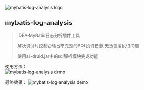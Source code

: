 ![mybatis-log-analysis logo](https://www.yanuoer.com/img/mybatis_log_analysis/logo.jpg)

## mybatis-log-analysis

> IDEA-MyBatis日志分析插件工具  
>   
> 解决调试时控制台输出不完整的SQL执行日志,无法直接执行问题  
>   
> 使用ali-druid.jar中的sql解析模块完成功能

使用方法：  
![mybatis-log-analysis demo](https://www.yanuoer.com/img/mybatis_log_analysis/demonstration.gif)

最终效果：
![mybatis-log-analysis demo](https://www.yanuoer.com/img/mybatis_log_analysis/demonstration.jpg)
